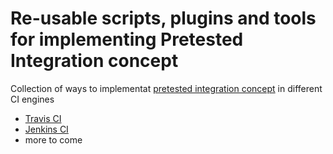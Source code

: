 # Re-usable scripts, plugins and tools for implementing Pretested Integration concept

Collection of ways to implementat [pretested integration concept](http://www.josra.org/blog/An-automated-git-branching-strategy.html) in different CI engines

* [Travis CI](travis/README.md)
* [Jenkins CI](jenkins/README.md)
* more to come